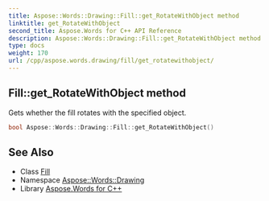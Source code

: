```yaml
---
title: Aspose::Words::Drawing::Fill::get_RotateWithObject method
linktitle: get_RotateWithObject
second_title: Aspose.Words for C++ API Reference
description: Aspose::Words::Drawing::Fill::get_RotateWithObject method. Gets whether the fill rotates with the specified object in C++.
type: docs
weight: 170
url: /cpp/aspose.words.drawing/fill/get_rotatewithobject/
---
```

## Fill::get_RotateWithObject method


Gets whether the fill rotates with the specified object.

```cpp
bool Aspose::Words::Drawing::Fill::get_RotateWithObject()
```

## See Also

* Class [Fill](../)
* Namespace [Aspose::Words::Drawing](../../)
* Library [Aspose.Words for C++](../../../)
